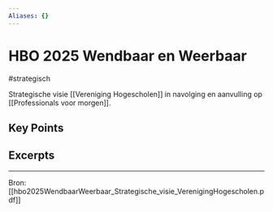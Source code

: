 ```yaml
---
Aliases: {}
---
```


# HBO 2025 Wendbaar en Weerbaar
#strategisch 

Strategische visie [[Vereniging Hogescholen]] in navolging en aanvulling op [[Professionals voor morgen]].

## Key Points

## Excerpts


---
Bron: [[hbo2025WendbaarWeerbaar_Strategische_visie_VerenigingHogescholen.pdf]]
